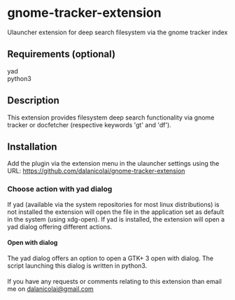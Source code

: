 # gnome-tracker-extension
Ulauncher extension for deep search filesystem via the gnome tracker index

## Requirements (optional)

yad  
python3

## Description

This extension provides filesystem deep search functionality via gnome tracker or docfetcher (respective keywords 'gt' and 'df').

## Installation

Add the plugin via the extension menu in the ulauncher settings using the URL: https://github.com/dalanicolai/gnome-tracker-extension

### Choose action with yad dialog

If yad (available via the system repositories for most linux distributions) is not installed the extension will open the file in the application set as default in the system (using xdg-open).
If yad is installed, the extension will open a yad dialog offering different actions.

#### Open with dialog

The yad dialog offers an option to open a GTK+ 3 open with dialog. The script launching this dialog is written in python3.

####

If you have any requests or comments relating to this extension than email me on dalanicolai@gmail.com
